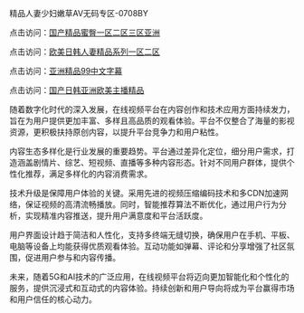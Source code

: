 精品人妻少妇嫩草AV无码专区-0708BY

点击访问：<a href="https://heiliaowzu4ur.pages.dev">国产精品蜜臀一区二区三区亚洲</a>

点击访问：<a href="https://heiliaowt0d7p.pages.dev">欧美日韩人妻精品系列一区二区</a>

点击访问：<a href="https://heiliao2dmwwy.pages.dev">亚洲精品99中文字幕</a>

点击访问：<a href="https://heiliaoga6s9v.pages.dev">国产日韩亚洲欧美主播精品</a>


随着数字化时代的深入发展，在线视频平台在内容创作和技术应用方面持续发力，旨在为用户提供更加丰富、多样且高品质的观看体验。平台不仅整合了海量的影视资源，更积极扶持原创内容，以提升平台竞争力和用户粘性。

内容生态多样化是行业发展的重要趋势。平台通过差异化定位，细分用户需求，打造涵盖剧情片、综艺、短视频、直播等多种内容形态。针对不同用户群体，提供个性化推荐，满足多样化的内容消费需求。

技术升级是保障用户体验的关键。采用先进的视频压缩编码技术和多CDN加速网络，保证视频的高清流畅播放。同时，智能推荐算法不断优化，通过用户行为分析，实现精准内容推送，提升用户满意度和平台活跃度。

用户界面设计趋于简洁和人性化，支持多终端无缝切换，确保用户在手机、平板、电脑等设备上均能获得优质观看体验。互动功能如弹幕、评论和分享增强了社区氛围，促进用户参与和内容传播。

未来，随着5G和AI技术的广泛应用，在线视频平台将迈向更加智能化和个性化的服务，提供沉浸式和互动式的内容体验。持续创新和用户导向将成为平台赢得市场和用户信任的核心动力。

<span style="display:none;">[Canonical link]( https://github.com/sjsjsg545151/134621 ）</span>
